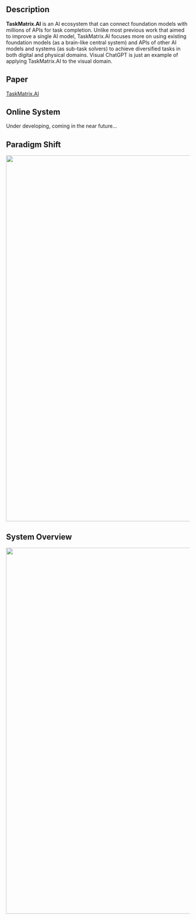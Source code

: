 ## Description
**TaskMatrix.AI** is an AI ecosystem that can connect foundation models with millions of APIs for task completion. Unlike most previous work that aimed to improve a single AI model, TaskMatrix.AI focuses more on using existing foundation models (as a brain-like central system) and APIs of other AI models and systems (as sub-task solvers) to achieve diversified tasks in both digital and physical domains. Visual ChatGPT is just an example of applying TaskMatrix.AI to the visual domain.

## Paper
[TaskMatrix.AI](https://arxiv.org/abs/2303.16434)

## Online System
Under developing, coming in the near future...

## Paradigm Shift
<img src="https://github.com/microsoft/visual-chatgpt/blob/main/assets/paradigm.png" width="1000">

## System Overview
<img src="https://github.com/microsoft/visual-chatgpt/blob/main/assets/overview.png" width="1000">
